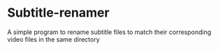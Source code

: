 # Subtitle-renamer
A simple program to rename subtitle files to match their corresponding video files in the same directory
